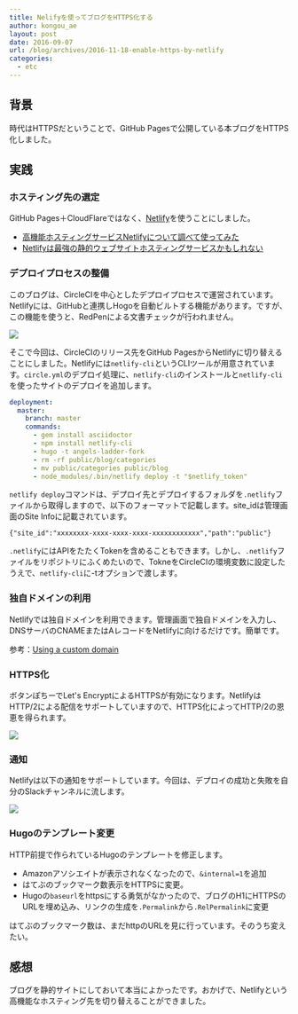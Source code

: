 ```yaml
---
title: Nelifyを使ってブログをHTTPS化する
author: kongou_ae
layout: post
date: 2016-09-07
url: /blog/archives/2016-11-18-enable-https-by-netlify
categories:
  - etc
---
```


## 背景

時代はHTTPSだということで、GitHub Pagesで公開している本ブログをHTTPS化しました。

## 実践

### ホスティング先の選定

GitHub Pages＋CloudFlareではなく、[Netlify](https://app.netlify.com/)を使うことにしました。


- [高機能ホスティングサービスNetlifyについて調べて使ってみた](http://qiita.com/TakahiRoyte/items/b7c4d1581df1a17a93fb)
- [Netlifyは最強の静的ウェブサイトホスティングサービスかもしれない](http://yoshidashingo.hatenablog.com/entry/2016/08/22/193821)

### デプロイプロセスの整備

このブログは、CircleCIを中心としたデプロイプロセスで運営されています。Netlifyには、GitHubと連携しHogoを自動ビルトする機能があります。ですが、この機能を使うと、RedPenによる文書チェックが行われません。

![](http://aimless.jp/blog/images/2016-04-25-001.png)

そこで今回は、CircleCIのリリース先をGitHub PagesからNetlifyに切り替えることにしました。Netlifyには`netlify-cli`というCLIツールが用意されています。`circle.yml`のデプロイ処理に、`netlify-cli`のインストールと`netlify-cli`を使ったサイトのデプロイを追加します。

```circle.yml
deployment:
  master:
    branch: master
    commands:
      - gem install asciidoctor
      - npm install netlify-cli
      - hugo -t angels-ladder-fork
      - rm -rf public/blog/categories
      - mv public/categories public/blog
      - node_modules/.bin/netlify deploy -t "$netlify_token"
```

`netlify deploy`コマンドは、デプロイ先とデプロイするフォルダを`.netlify`ファイルから取得しますので、以下のフォーマットで記載します。site_idは管理画面のSite Infoに記載されています。

```.netlify
{"site_id":"xxxxxxxx-xxxx-xxxx-xxxx-xxxxxxxxxxxx","path":"public"}
```

`.netlify`にはAPIをたたくTokenを含めることもできます。しかし、`.netlify`ファイルをリポジトリにふくめたいので、TokneをCircleCIの環境変数に設定したうえで、`netlify-cli`に-tオプションで渡します。

### 独自ドメインの利用

Netlifyでは独自ドメインを利用できます。管理画面で独自ドメインを入力し、DNSサーバのCNAMEまたはAレコードをNetlifyに向けるだけです。簡単です。

参考：[Using a custom domain](https://www.netlify.com/docs/custom-domains/)

### HTTPS化

ボタンぽちーでLet's EncryptによるHTTPSが有効になります。NetlifyはHTTP/2による配信をサポートしていますので、HTTPS化によってHTTP/2の恩恵を得られます。

![](http://aimless.jp/blog/images/2016-11-18-001.png)

### 通知

Netlifyは以下の通知をサポートしています。今回は、デプロイの成功と失敗を自分のSlackチャンネルに流します。

![](http://aimless.jp/blog/images/2016-11-18-002.png)

### Hugoのテンプレート変更

HTTP前提で作られているHugoのテンプレートを修正します。

- Amazonアソシエイトが表示されなくなったので、`&internal=1`を追加
- はてぶのブックマーク数表示をHTTPSに変更。
- Hugoの`baseurl`をhttpsにする勇気がなかったので、ブログのH1にHTTPSのURLを埋め込み、リンクの生成を`.Permalink`から`.RelPermalink`に変更

はてぶのブックマーク数は、まだhttpのURLを見に行っています。そのうち変えたい。


## 感想

ブログを静的サイトにしておいて本当によかったです。おかげで、Netlifyという高機能なホスティング先を切り替えることができました。

